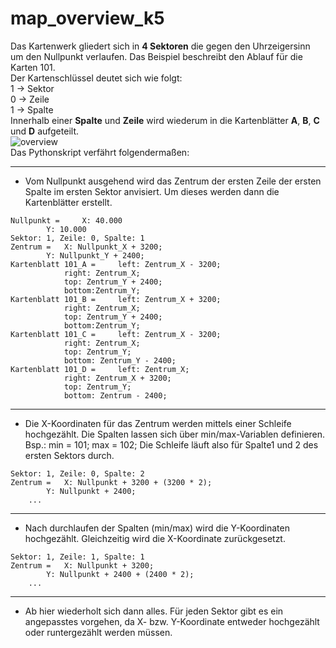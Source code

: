 # map_overview_k5

Das Kartenwerk gliedert sich in __4 Sektoren__ die gegen den Uhrzeigersinn um den Nullpunkt verlaufen. Das Beispiel beschreibt den Ablauf für die Karten 101.  
Der Kartenschlüssel deutet sich wie folgt:  
1 -> Sektor  
0 -> Zeile  
1 -> Spalte  
Innerhalb einer __Spalte__ und __Zeile__ wird wiederum in die Kartenblätter __A__, __B__, __C__ und __D__ aufgeteilt.  
![overview](https://github.com/MacAndrews21/map_overview_k5/blob/master/2015-07-21-Doku-K5.png)  
Das Pythonskript verfährt folgendermaßen:

--------------------------------------------------------------
* Vom Nullpunkt ausgehend wird das Zentrum der ersten Zeile der ersten Spalte im ersten Sektor anvisiert. Um dieses werden dann die Kartenblätter erstellt.

```
Nullpunkt = 	X: 40.000
		Y: 10.000
Sektor: 1, Zeile: 0, Spalte: 1
Zentrum = 	X: Nullpunkt_X + 3200; 
		Y: Nullpunkt_Y + 2400;
Kartenblatt 101_A = 	left: Zentrum_X - 3200;
			right: Zentrum_X;
			top: Zentrum_Y + 2400;			
			bottom:Zentrum_Y;
Kartenblatt 101_B = 	left: Zentrum_X + 3200;
			right: Zentrum_X;
			top: Zentrum_Y + 2400;			
			bottom:Zentrum_Y; 
Kartenblatt 101_C = 	left: Zentrum_X - 3200;
			right: Zentrum_X;
			top: Zentrum_Y;
			bottom: Zentrum_Y - 2400;
Kartenblatt 101_D = 	left: Zentrum_X;
			right: Zentrum_X + 3200;
			top: Zentrum_Y;
			bottom: Zentrum - 2400;
```
--------------------------------------------------------------
* Die X-Koordinaten für das Zentrum werden mittels einer Schleife hochgezählt. Die Spalten lassen sich über min/max-Variablen definieren. Bsp.: min = 101; max = 102; Die Schleife läuft also für Spalte1 und 2 des ersten Sektors durch.
```
Sektor: 1, Zeile: 0, Spalte: 2
Zentrum = 	X: Nullpunkt + 3200 + (3200 * 2); 
		Y: Nullpunkt + 2400;
	...
```
--------------------------------------------------------------
* Nach durchlaufen der Spalten (min/max) wird die Y-Koordinaten hochgezählt. Gleichzeitig wird die X-Koordinate zurückgesetzt.
```
Sektor: 1, Zeile: 1, Spalte: 1
Zentrum = 	X: Nullpunkt + 3200; 
		Y: Nullpunkt + 2400 + (2400 * 2);
	...	
```
--------------------------------------------------------------
* Ab hier wiederholt sich dann alles. Für jeden Sektor gibt es ein angepasstes vorgehen, da X- bzw. Y-Koordinate entweder hochgezählt oder runtergezählt werden müssen.

